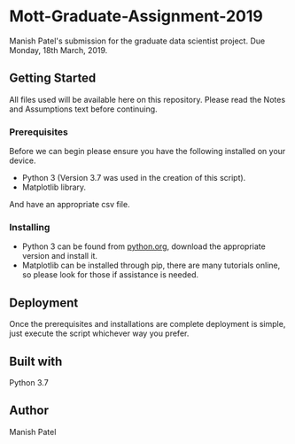 # **Mott-Graduate-Assignment-2019**
Manish Patel's submission for the graduate data scientist project. 
Due Monday, 18th March, 2019.
## **Getting Started**
All files used will be available here on this repository. Please read the Notes and Assumptions text before continuing.
### **Prerequisites**
Before we can begin please ensure you have the following installed on your device.  
-  Python 3 (Version 3.7 was used in the creation of this script).
-  Matplotlib library.    
  
And have an appropriate csv file.
### **Installing**
- Python 3 can be found from [python.org](python.org), download the appropriate version and install it.
- Matplotlib can be installed through pip, there are many tutorials online, so please look for those if assistance is needed.
## **Deployment**
Once the prerequisites and installations are complete deployment is simple, just execute the script whichever way you prefer.
## **Built with**
Python 3.7
## **Author**
Manish Patel
